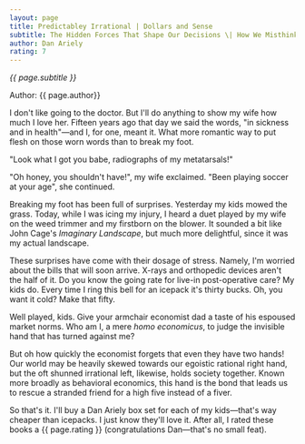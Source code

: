 ```yaml
---
layout: page
title: Predictabley Irrational | Dollars and Sense
subtitle: The Hidden Forces That Shape Our Decisions \| How We Misthink Money and How to Spend Smarter
author: Dan Ariely
rating: 7
---
```


*{{ page.subtitle }}*

Author: {{ page.author}}

I don't like going to the doctor.  But I'll do anything to show my wife how much I love her. Fifteen years ago that day we said the words, "in sickness and in health"—and I, for one, meant it.  What more romantic way to put flesh on those worn words than to break my foot.

"Look what I got you babe, radiographs of my metatarsals!" 

"Oh honey, you shouldn't have!", my wife exclaimed. "Been playing soccer at your age", she continued.

Breaking my foot has been full of surprises. Yesterday my kids mowed the grass.  Today, while I was icing my injury, I heard a duet played by my wife on the weed trimmer and my firstborn on the blower.  It sounded a bit like John Cage's *Imaginary Landscape*, but much more delightful, since it was my actual landscape. 

These surprises have come with their dosage of stress.  Namely, I'm worried about the bills that will soon arrive.  X-rays and orthopedic devices aren't the half of it.  Do you know the going rate for live-in post-operative care?  My kids do.  Every time I ring this bell for an icepack it's thirty bucks.  Oh, you want it cold? Make that fifty.

Well played, kids.  Give your armchair economist dad a taste of his espoused market norms.   Who am I, a mere *homo economicus*, to judge the invisible hand that has turned against me?

But oh how quickly the economist forgets that even they have two hands!  Our world may be heavily skewed towards our egoistic rational right hand, but the oft shunned irrational left, likewise, holds society together.  Known more broadly as behavioral economics, this hand is the bond that leads us to rescue a stranded friend for a high five instead of a fiver.

So that's it.  I'll buy a Dan Ariely box set for each of my kids—that's way cheaper than icepacks.  I just know they'll love it.  After all, I rated these books a {{ page.rating }} (congratulations Dan—that's no small feat).

